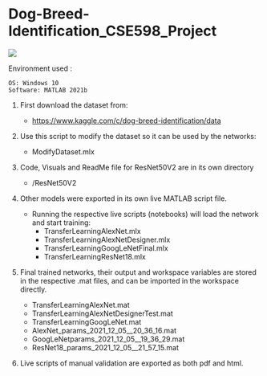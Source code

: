 # Dog-Breed-Identification_CSE598_Project

 ![](https://i.ibb.co/MDHcjJy/00c14d34a725db12068402e4ce714d4c.jpg)

Environment used :
```
OS: Windows 10
Software: MATLAB 2021b
```

1. First download the dataset from:
	- https://www.kaggle.com/c/dog-breed-identification/data

2. Use this script to modify the dataset so it can be used by the networks:
	- ModifyDataset.mlx

3. Code, Visuals and ReadMe file for ResNet50V2 are in its own directory
	- /ResNet50V2

4. Other models were exported in its own live MATLAB script file.
	- Running the respective live scripts (notebooks) will load the network and start training:
		- TransferLearningAlexNet.mlx
		- TransferLearningAlexNetDesigner.mlx
		- TransferLearningGoogLeNetFinal.mlx
		- TransferLearningResNet18.mlx

4. Final trained networks, their output and workspace variables are stored in the respective .mat files, and can be imported in the workspace directly.
	- TransferLearningAlexNet.mat
	- TransferLearningAlexNetDesignerTest.mat
	- TransferLearningGoogLeNet.mat
	- AlexNet_params_2021_12_05__20_36_16.mat
	- GoogLeNetparams_2021_12_05__19_36_29.mat
	- ResNet18_params_2021_12_05__21_57_15.mat

5. Live scripts of manual validation are exported as both pdf and html.
